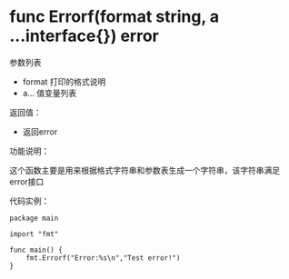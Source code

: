 # func Errorf(format string, a ...interface{}) error

参数列表

- format 打印的格式说明 
- a... 值变量列表

返回值：

- 返回error

功能说明：

这个函数主要是用来根据格式字符串和参数表生成一个字符串，该字符串满足error接口

代码实例：

  	package main
	
	import "fmt"
	
	func main() {
		fmt.Errorf("Error:%s\n","Test error!")
	}
